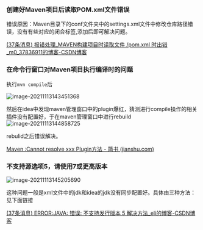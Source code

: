 ###  创建好Maven项目后读取POM.xml文件错误

错误原因：Maven目录下的conf文件夹中的settings.xml文件中修改仓库路径错误，<localRepository>没有有些对应的闭合标签</localRepository>,添加后即可解决问题。

[(37条消息) 报错处理_MAVEN构建项目时读取文件 /pom.xml 时出错_m0_37836911的博客-CSDN博客](https://blog.csdn.net/m0_37836911/article/details/116100189)

### 在命令行窗口对Maven项目执行编译时的问题

执行`mvn compile`后

![image-20211113143451368](C:\Users\wwwlu\AppData\Roaming\Typora\typora-user-images\image-20211113143451368.png)

然后在idea中发现maven管理窗口中的plugin爆红，猜测进行compile操作的相关插件没有配置好，于在maven管理窗口中进行rebuild![image-20211113144858725](C:\Users\wwwlu\AppData\Roaming\Typora\typora-user-images\image-20211113144858725.png)

rebulid之后错误解决。

[Maven :Cannot resolve xxx Plugin方法 - 简书 (jianshu.com)](https://www.jianshu.com/p/1864f9d2f85d)

### 不支持源选项5，请使用7或更高版本

![image-20211113145205690](C:\Users\wwwlu\AppData\Roaming\Typora\typora-user-images\image-20211113145205690.png)

这种问题一般是xml文件中的jdk和idea的jdk没有同步配置好。具体由三种方法：见下面链接

[(37条消息) ERROR:JAVA: 错误: 不支持发行版本 5 解决方法_eli的博客-CSDN博客](https://blog.csdn.net/xiao_yi_xiao/article/details/119142118)

